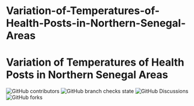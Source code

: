 # Variation-of-Temperatures-of-Health-Posts-in-Northern-Senegal-Areas
# Variation of Temperatures of Health Posts in Northern Senegal Areas
![GitHub contributors](https://img.shields.io/github/contributors/rassouldev/Variation-of-Temperatures-of-Health-Posts-in-Northern-Senegal-Areas)
![GitHub branch checks state](https://img.shields.io/github/checks-status/rassouldev/Variation-of-Temperatures-of-Health-Posts-in-Northern-Senegal-Areas/main)
![GitHub Discussions](https://img.shields.io/github/discussions/rassouldev/Variation-of-Temperatures-of-Health-Posts-in-Northern-Senegal-Areas)
![GitHub forks](https://img.shields.io/github/forks/rassouldev/Variation-of-Temperatures-of-Health-Posts-in-Northern-Senegal-Areas)

